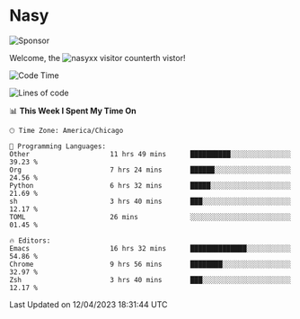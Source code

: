 # Nasy

<!--
<p align="center">
<img height="200" src="https://github-readme-stats.vercel.app/api?username=nasyxx&count_private=true&show_icons=true&theme=dracula&include_all_commits=true"/>
<img height="200" src="https://github-readme-stats.vercel.app/api/top-langs/?username=nasyxx&theme=dracula&hide=html,jupyter+notebook&count_private=true&show_icons=true"/>
</p>

  
----------------
-->

![Sponsor](https://img.shields.io/static/v1.svg?label=Sponsor&message=%E2%9D%A4&logo=GitHub&style=flat&color=pink)
 
Welcome, the ![nasyxx visitor counter](https://count.getloli.com/get/@nasyxx?theme=rule34)th vistor!
 
<!--START_SECTION:waka-->
![Code Time](http://img.shields.io/badge/Code%20Time-3%2C380%20hrs%2045%20mins-blue)

![Lines of code](https://img.shields.io/badge/From%20Hello%20World%20I%27ve%20Written-6.2%20million%20lines%20of%20code-blue)

📊 **This Week I Spent My Time On** 

```text
🕑︎ Time Zone: America/Chicago

💬 Programming Languages: 
Other                    11 hrs 49 mins      ██████████░░░░░░░░░░░░░░░   39.23 % 
Org                      7 hrs 24 mins       ██████░░░░░░░░░░░░░░░░░░░   24.56 % 
Python                   6 hrs 32 mins       █████░░░░░░░░░░░░░░░░░░░░   21.69 % 
sh                       3 hrs 40 mins       ███░░░░░░░░░░░░░░░░░░░░░░   12.17 % 
TOML                     26 mins             ░░░░░░░░░░░░░░░░░░░░░░░░░   01.45 % 

🔥 Editors: 
Emacs                    16 hrs 32 mins      ██████████████░░░░░░░░░░░   54.86 % 
Chrome                   9 hrs 56 mins       ████████░░░░░░░░░░░░░░░░░   32.97 % 
Zsh                      3 hrs 40 mins       ███░░░░░░░░░░░░░░░░░░░░░░   12.17 % 
```


 Last Updated on 12/04/2023 18:31:44 UTC
<!--END_SECTION:waka-->

<!-- ![visitors](https://visitor-badge.laobi.icu/badge?page_id=nasyxx.nasyxx) -->
